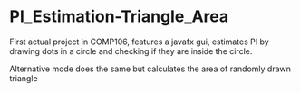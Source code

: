 # PI_Estimation-Triangle_Area
First actual project in COMP106,
features a javafx gui, estimates PI by drawing dots in a circle and checking if they are inside the circle. 

Alternative mode does the same but calculates the area of randomly drawn triangle
